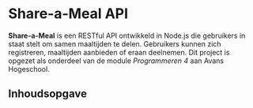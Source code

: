 # Share-a-Meal API

**Share-a-Meal** is een RESTful API ontwikkeld in Node.js die gebruikers in staat stelt om samen maaltijden te delen. Gebruikers kunnen zich registreren, maaltijden aanbieden of eraan deelnemen. Dit project is opgezet als onderdeel van de module _Programmeren 4_ aan Avans Hogeschool.

## Inhoudsopgave
